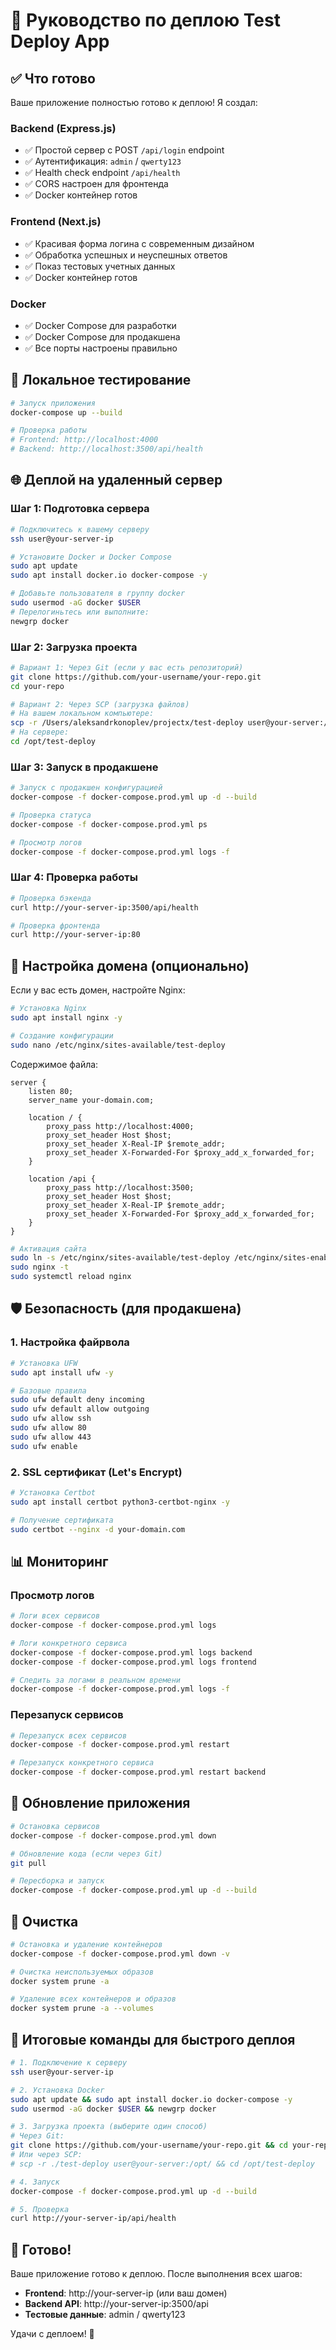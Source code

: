 # 🚀 Руководство по деплою Test Deploy App

## ✅ Что готово

Ваше приложение полностью готово к деплою! Я создал:

### Backend (Express.js)
- ✅ Простой сервер с POST `/api/login` endpoint
- ✅ Аутентификация: `admin` / `qwerty123`
- ✅ Health check endpoint `/api/health`
- ✅ CORS настроен для фронтенда
- ✅ Docker контейнер готов

### Frontend (Next.js)
- ✅ Красивая форма логина с современным дизайном
- ✅ Обработка успешных и неуспешных ответов
- ✅ Показ тестовых учетных данных
- ✅ Docker контейнер готов

### Docker
- ✅ Docker Compose для разработки
- ✅ Docker Compose для продакшена
- ✅ Все порты настроены правильно

## 🧪 Локальное тестирование

```bash
# Запуск приложения
docker-compose up --build

# Проверка работы
# Frontend: http://localhost:4000
# Backend: http://localhost:3500/api/health
```

## 🌐 Деплой на удаленный сервер

### Шаг 1: Подготовка сервера

```bash
# Подключитесь к вашему серверу
ssh user@your-server-ip

# Установите Docker и Docker Compose
sudo apt update
sudo apt install docker.io docker-compose -y

# Добавьте пользователя в группу docker
sudo usermod -aG docker $USER
# Перелогиньтесь или выполните:
newgrp docker
```

### Шаг 2: Загрузка проекта

```bash
# Вариант 1: Через Git (если у вас есть репозиторий)
git clone https://github.com/your-username/your-repo.git
cd your-repo

# Вариант 2: Через SCP (загрузка файлов)
# На вашем локальном компьютере:
scp -r /Users/aleksandrkonoplev/projectx/test-deploy user@your-server:/opt/
# На сервере:
cd /opt/test-deploy
```

### Шаг 3: Запуск в продакшене

```bash
# Запуск с продакшен конфигурацией
docker-compose -f docker-compose.prod.yml up -d --build

# Проверка статуса
docker-compose -f docker-compose.prod.yml ps

# Просмотр логов
docker-compose -f docker-compose.prod.yml logs -f
```

### Шаг 4: Проверка работы

```bash
# Проверка бэкенда
curl http://your-server-ip:3500/api/health

# Проверка фронтенда
curl http://your-server-ip:80
```

## 🔧 Настройка домена (опционально)

Если у вас есть домен, настройте Nginx:

```bash
# Установка Nginx
sudo apt install nginx -y

# Создание конфигурации
sudo nano /etc/nginx/sites-available/test-deploy
```

Содержимое файла:
```nginx
server {
    listen 80;
    server_name your-domain.com;

    location / {
        proxy_pass http://localhost:4000;
        proxy_set_header Host $host;
        proxy_set_header X-Real-IP $remote_addr;
        proxy_set_header X-Forwarded-For $proxy_add_x_forwarded_for;
    }

    location /api {
        proxy_pass http://localhost:3500;
        proxy_set_header Host $host;
        proxy_set_header X-Real-IP $remote_addr;
        proxy_set_header X-Forwarded-For $proxy_add_x_forwarded_for;
    }
}
```

```bash
# Активация сайта
sudo ln -s /etc/nginx/sites-available/test-deploy /etc/nginx/sites-enabled/
sudo nginx -t
sudo systemctl reload nginx
```

## 🛡️ Безопасность (для продакшена)

### 1. Настройка файрвола

```bash
# Установка UFW
sudo apt install ufw -y

# Базовые правила
sudo ufw default deny incoming
sudo ufw default allow outgoing
sudo ufw allow ssh
sudo ufw allow 80
sudo ufw allow 443
sudo ufw enable
```

### 2. SSL сертификат (Let's Encrypt)

```bash
# Установка Certbot
sudo apt install certbot python3-certbot-nginx -y

# Получение сертификата
sudo certbot --nginx -d your-domain.com
```

## 📊 Мониторинг

### Просмотр логов

```bash
# Логи всех сервисов
docker-compose -f docker-compose.prod.yml logs

# Логи конкретного сервиса
docker-compose -f docker-compose.prod.yml logs backend
docker-compose -f docker-compose.prod.yml logs frontend

# Следить за логами в реальном времени
docker-compose -f docker-compose.prod.yml logs -f
```

### Перезапуск сервисов

```bash
# Перезапуск всех сервисов
docker-compose -f docker-compose.prod.yml restart

# Перезапуск конкретного сервиса
docker-compose -f docker-compose.prod.yml restart backend
```

## 🔄 Обновление приложения

```bash
# Остановка сервисов
docker-compose -f docker-compose.prod.yml down

# Обновление кода (если через Git)
git pull

# Пересборка и запуск
docker-compose -f docker-compose.prod.yml up -d --build
```

## 🧹 Очистка

```bash
# Остановка и удаление контейнеров
docker-compose -f docker-compose.prod.yml down -v

# Очистка неиспользуемых образов
docker system prune -a

# Удаление всех контейнеров и образов
docker system prune -a --volumes
```

## 🎯 Итоговые команды для быстрого деплоя

```bash
# 1. Подключение к серверу
ssh user@your-server-ip

# 2. Установка Docker
sudo apt update && sudo apt install docker.io docker-compose -y
sudo usermod -aG docker $USER && newgrp docker

# 3. Загрузка проекта (выберите один способ)
# Через Git:
git clone https://github.com/your-username/your-repo.git && cd your-repo
# Или через SCP:
# scp -r ./test-deploy user@your-server:/opt/ && cd /opt/test-deploy

# 4. Запуск
docker-compose -f docker-compose.prod.yml up -d --build

# 5. Проверка
curl http://your-server-ip/api/health
```

## 🎉 Готово!

Ваше приложение готово к деплою. После выполнения всех шагов:

- **Frontend**: http://your-server-ip (или ваш домен)
- **Backend API**: http://your-server-ip:3500/api
- **Тестовые данные**: admin / qwerty123

Удачи с деплоем! 🚀
